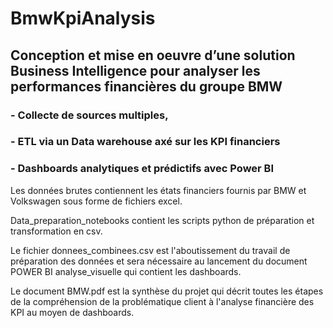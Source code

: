# BmwKpiAnalysis

## Conception et mise en oeuvre d’une solution Business Intelligence pour analyser les performances financières du groupe BMW 
### - Collecte de sources multiples,
### - ETL via un Data warehouse axé sur les KPI financiers 
### - Dashboards analytiques et prédictifs avec Power BI

Les données brutes contiennent les états financiers fournis par BMW et Volkswagen sous forme de fichiers excel.

Data_preparation_notebooks contient les scripts python de préparation et transformation en csv.

Le fichier donnees_combinees.csv est l'aboutissement du travail de préparation des données et sera nécessaire au lancement du document POWER BI analyse_visuelle qui contient les dashboards.

Le document BMW.pdf est la synthèse du projet qui décrit toutes les étapes de la compréhension de la problématique client à l'analyse financière des KPI au moyen de dashboards.
